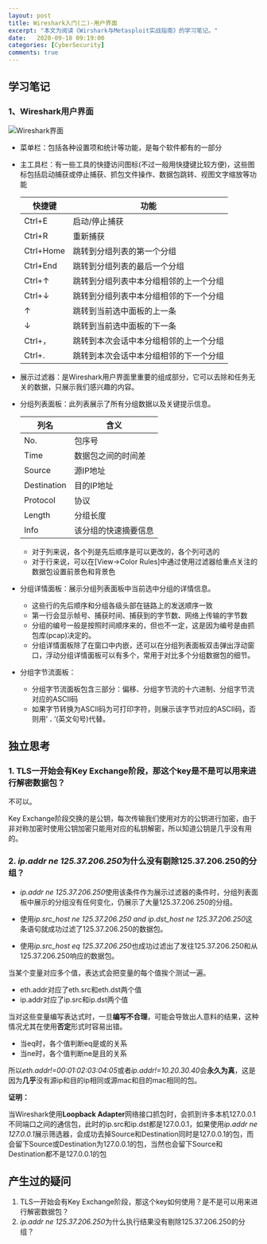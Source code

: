 ```yaml
---
layout: post
title: Wireshark入门(二)-用户界面
excerpt: "本文为阅读《Wirshark与Metasploit实战指南》的学习笔记。"
date:   2020-09-18 09:19:00
categories: [CyberSecurity]
comments: true
---
```


## 学习笔记

### 1、Wireshark用户界面

![Wireshark界面](https://i.bmp.ovh/imgs/2020/09/aae873939d28b3b7.png)

* 菜单栏：包括各种设置项和统计等功能，是每个软件都有的一部分

* 主工具栏：有一些工具的快捷访问图标(不过一般用快捷键比较方便)，这些图标包括启动捕获或停止捕获、抓包文件操作、数据包跳转、视图文字缩放等功能

  | 快捷键    | 功能                                   |
  | --------- | -------------------------------------- |
  | Ctrl+E    | 启动/停止捕获                          |
  | Ctrl+R    | 重新捕获                               |
  | Ctrl+Home | 跳转到分组列表的第一个分组             |
  | Ctrl+End  | 跳转到分组列表的最后一个分组           |
  | Ctrl+↑    | 跳转到分组列表中本分组相邻的上一个分组 |
  | Ctrl+↓    | 跳转到分组列表中本分组相邻的下一个分组 |
  | ↑         | 跳转到当前选中面板的上一条             |
  | ↓         | 跳转到当前选中面板的下一条             |
  | Ctrl+，   | 跳转到本次会话中本分组相邻的上一个分组 |
  | Ctrl+.    | 跳转到本次会话中本分组相邻的下一个分组 |

* 展示过滤器：是Wireshark用户界面里重要的组成部分，它可以去除和任务无关的数据，只展示我们感兴趣的内容。

* 分组列表面板：此列表展示了所有分组数据以及关键提示信息。

  | 列名        | 含义                 |
  | ----------- | -------------------- |
  | No.         | 包序号               |
  | Time        | 数据包之间的时间差   |
  | Source      | 源IP地址             |
  | Destination | 目的IP地址           |
  | Protocol    | 协议                 |
  | Length      | 分组长度             |
  | Info        | 该分组的快速摘要信息 |

  * 对于列来说，各个列是先后顺序是可以更改的，各个列可选的
  * 对于行来说，可以在[View->Color Rules]中通过使用过滤器给重点关注的数据包设置前景色和背景色
  
* 分组详情面板：展示分组列表面板中当前选中分组的详情信息。

  * 这些行的先后顺序和分组各级头部在链路上的发送顺序一致
  * 第一行会显示帧号、捕获时间、捕获到的字节数、网络上传输的字节数
  * 分组的编号一般是按照时间顺序来的，但也不一定，这是因为编号是由抓包库(pcap)决定的。
  * 分组详情面板除了在窗口中内嵌，还可以在分组列表面板双击弹出浮动窗口，浮动分组详情面板可以有多个，常用于对比多个分组数据包的细节。

* 分组字节流面板：

  * 分组字节流面板包含三部分：偏移、分组字节流的十六进制、分组字节流对应的ASCII码
  * 如果字节转换为ASCII码为可打印字符，则展示该字节对应的ASCII码，否则用’ **.** ‘(英文句号)代替。

## 独立思考

### 1. TLS一开始会有Key Exchange阶段，那这个key是不是可以用来进行解密数据包？

不可以。

Key Exchange阶段交换的是公钥，每次传输我们使用对方的公钥进行加密，由于非对称加密时使用公钥加密只能用对应的私钥解密，所以知道公钥是几乎没有用的。

### 2.  *ip.addr ne 125.37.206.250*为什么没有剔除125.37.206.250的分组？

* *ip.addr ne 125.37.206.250*使用该条件作为展示过滤器的条件时，分组列表面板中展示的分组没有任何变化，仍展示了大量125.37.206.250的分组。

* 使用*ip.src_host ne 125.37.206.250 and ip.dst_host ne 125.37.206.250*这条语句就成功过滤了125.37.206.250的数据包。
* 使用*ip.src_host eq 125.37.206.250*也成功过滤出了发往125.37.206.250和从125.37.206.250响应的数据包。

当某个变量对应多个值，表达式会把变量的每个值挨个测试一遍。

* eth.addr对应了eth.src和eth.dst两个值
* ip.addr对应了ip.src和ip.dst两个值

当对这些变量编写表达式时，一旦**编写不合理**，可能会导致出人意料的结果，这种情况尤其在使用**否定**形式时容易出错。

* 当eq时，各个值判断eq是或的关系
* 当ne时，各个值判断ne是且的关系

所以*eth.addr!=00:01:02:03:04:05*或者*ip.addr!=10.20.30.40*会**永久为真**，这是因为**几乎**没有源ip和目的ip相同或源mac和目的mac相同的包。

**证明：**

当Wireshark使用**Loopback Adapter**网络接口抓包时，会抓到许多本机127.0.0.1不同端口之间的通信包，此时的ip.src和ip.dst都是127.0.0.1，如果使用*ip.addr ne 127.0.0.1*展示筛选器，会成功去掉Source和Destination同时是127.0.0.1的包，而会留下Source或Destination为127.0.0.1的包，当然也会留下Source和Destination都不是127.0.0.1的包

## 产生过的疑问

1. TLS一开始会有Key Exchange阶段，那这个key如何使用？是不是可以用来进行解密数据包？
2. *ip.addr ne 125.37.206.250*为什么执行结果没有剔除125.37.206.250的分组？

